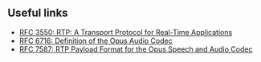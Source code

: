 ## Useful links

- [RFC 3550: RTP: A Transport Protocol for Real-Time Applications](https://datatracker.ietf.org/doc/html/rfc3550)
- [RFC 6716: Definition of the Opus Audio Codec](https://datatracker.ietf.org/doc/html/rfc6716)
- [RFC 7587: RTP Payload Format for the Opus Speech and Audio Codec](https://datatracker.ietf.org/doc/html/rfc7587)
